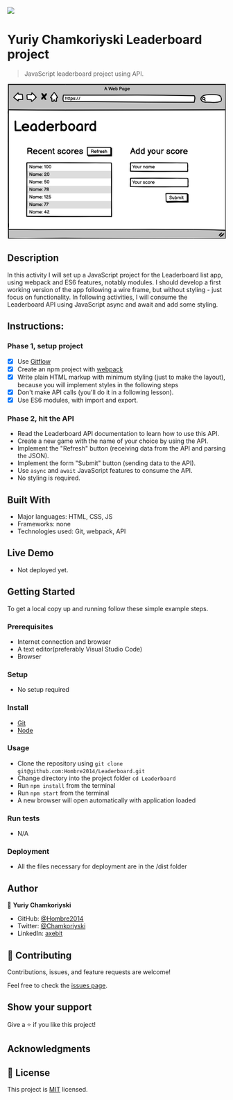 ![](https://img.shields.io/badge/Microverse-blueviolet)

# Yuriy Chamkoriyski Leaderboard project

> JavaScript leaderboard project using API.

![screenshot](./leaderboard.png)

## Description

In this activity I will set up a JavaScript project for the Leaderboard list app, using webpack and ES6 features, notably modules. I should develop a first working version of the app following a wire frame, but without styling - just focus on functionality. In following activities, I will consume the Leaderboard API using JavaScript async and await and add some styling.

## Instructions:

### Phase 1, setup project

- [x] Use [Gitflow](https://github.com/microverseinc/curriculum-transversal-skills/blob/main/git-github/articles/gitflow.md)
- [x] Create an npm project with [webpack](https://webpack.js.org/guides/output-management/#setting-up-htmlwebpackplugin)
- [x] Write plain HTML markup with minimum styling (just to make the layout), because you will implement styles in the following steps
- [x] Don't make API calls (you'll do it in a following lesson).
- [x] Use ES6 modules, with import and export.

### Phase 2, hit the API

- Read the Leaderboard API documentation to learn how to use this API.
- Create a new game with the name of your choice by using the API.
- Implement the "Refresh" button (receiving data from the API and parsing the JSON).
- Implement the form "Submit" button (sending data to the API).
- Use `async` and `await` JavaScript features to consume the API.
- No styling is required.

## Built With

- Major languages: HTML, CSS, JS
- Frameworks: none
- Technologies used: Git, webpack, API

## Live Demo

- Not deployed yet.

## Getting Started

To get a local copy up and running follow these simple example steps.

### Prerequisites

- Internet connection and browser
- A text editor(preferably Visual Studio Code)
- Browser

### Setup

- No setup required

### Install

- [Git](https://git-scm.com/downloads)
- [Node](https://nodejs.org/en/download/)

### Usage

- Clone the repository using `git clone git@github.com:Hombre2014/Leaderboard.git`
- Change directory into the project folder `cd Leaderboard`
- Run `npm install` from the terminal
- Run `npm start` from the terminal
- A new browser will open automatically with application loaded

### Run tests

- N/A

### Deployment

- All the files necessary for deployment are in the /dist folder

## Author

👤 **Yuriy Chamkoriyski**

- GitHub: [@Hombre2014](https://github.com/Hombre2014)
- Twitter: [@Chamkoriyski](https://twitter.com/Chamkoriyski)
- LinkedIn: [axebit](https://linkedin.com/in/axebit)

## 🤝 Contributing

Contributions, issues, and feature requests are welcome!

Feel free to check the [issues page](https://github.com/Hombre2014/Leaderboard/issues).

## Show your support

Give a ⭐️ if you like this project!

## Acknowledgments


## 📝 License

This project is [MIT](./license.md) licensed.